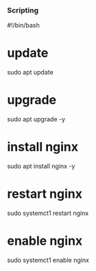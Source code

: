 ### Scripting ###

#!/bin/bash

# update
sudo apt update

# upgrade
sudo apt upgrade -y

# install nginx
sudo apt install nginx -y

# restart nginx
sudo systemct1 restart nginx

# enable nginx
sudo systemct1 enable nginx